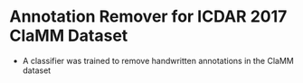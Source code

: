 # Annotation Remover for ICDAR 2017 ClaMM Dataset

- A classifier was trained to remove handwritten annotations in the ClaMM dataset